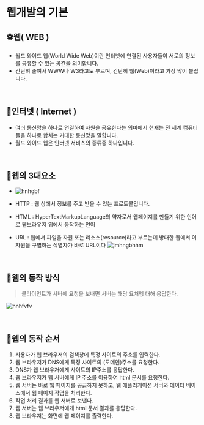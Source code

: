 # 웹개발의 기본

## ⚽웹( WEB )

-   월드 와이드 웹(World Wide Web)이란 인터넷에 연결된 사용자들이 서로의 정보를 공유할 수 있는 공간을 의미합니다.
-   간단히 줄여서 WWW나 W3라고도 부르며, 간단히 웹(Web)이라고 가장 많이 불립니다.

<br>

## 🏉인터넷 ( Internet )

-   여러 통신망을 하나로 연결하여 자원을 공유한다는 의미에서 현재는 전 세계 컴퓨터들을 하나로 합치는 거대한 통신망을 말합니다.
-   월드 와이드 웹은 인터넷 서비스의 종류중 하나입니다.

<br>

## 🎱웹의 3대요소

-   ![hnhgbf](https://user-images.githubusercontent.com/48710889/172128002-64821deb-b08f-4e16-b60f-d4f650501381.PNG)

-   HTTP : 웹 상에서 정보를 주고 받을 수 있는 프로토콜입니다.

-   HTML : HyperTextMarkupLanguage의 약자로서 웹페이지를 만들기 위한 언어로 웹브라우저 위에서 동작하는 언어
-   URL : 웹에서 파일을 자원 또는 리소스(resource)라고 부르는데 방대한 웹에서 이 자원을 구별하는 식별자가 바로 URL이다
    ![jmhngbhhm](https://user-images.githubusercontent.com/48710889/172127212-a1424f42-db78-49b6-93ae-b35a521d7739.PNG)

<br>

## 🏀웹의 동작 방식

> 클라이언트가 서버에 요청을 보내면 서버는 해당 요처엥 대해 응답한다.

![hnhfvfv](https://user-images.githubusercontent.com/48710889/172121987-c1fd573f-5979-421a-bc99-5f9b1adfe6d1.PNG)

<br>

## 🏐웹의 동작 순서

<ol>
<li>사용자가 웹 브라우저의 검색창에 특정 사이트의 주소를 입력한다.</li>
<li>웹 브라우저가 DNS에게 특정 사이트의 (도메인)주소를 요청한다.</li>
<li>DNS가 웹 브라우저에게 사이트의 IP주소를 응답한다.</li>
<li>웹 브라우저가 웹 서버에게 IP 주소를 이용하여 html 문서를 요청한다.</li>
<li>웹 서버는 바로 웹 페이지를 공급하지 못하고, 웹 애플리케이션 서버와 데이터 베이스에서 웹 페이지 작업을 처리한다.</li>
<li>작업 처리 결과를 웹 서버로 보낸다.</li>
<li>웹 서버는 웹 브라우저에게 html 문서 결과를 응답한다.</li>
<li>웹 브라우저는 화면에 웹 페이지를 출력한다.</li>
</ol>
